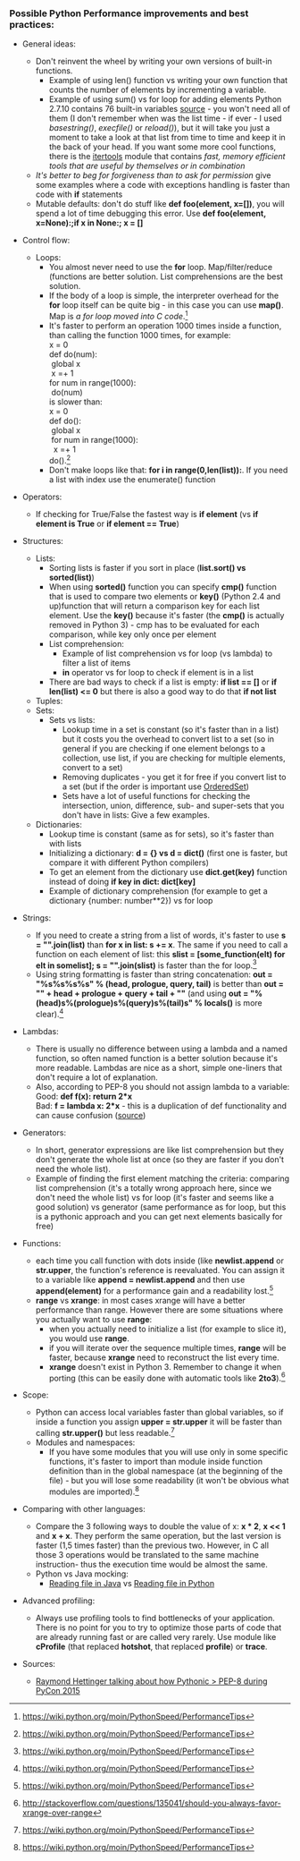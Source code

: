 ### Possible Python Performance improvements and best practices:
* General ideas:
    - Don't reinvent the wheel by writing your own versions of built-in functions.  
        + Example of using len() function vs writing your own function that counts the number of elements by incrementing a variable.
        + Example of using sum() vs for loop for adding elements
    Python 2.7.10 contains 76 built-in variables [source](https://docs.python.org/2/library/functions.html) - you won't need all of them (I don't remember when was the list time - if ever - I used _basestring()_, _execfile()_ or _reload()_), but it will take you just a moment to take a look at that list from time to time and keep it in the back of your head. If you want some more cool functions, there is the [itertools](https://docs.python.org/release/2.7.2/library/itertools.html) module that contains _fast, memory efficient tools that are useful by themselves or in combination_
    - _It's better to beg for forgiveness than to ask for permission_ give some examples where a code with exceptions handling is faster than code with __if__ statements
    - Mutable defaults: don't do stuff like __def foo(element, x=[])__, you will spend a lot of time debugging this error. Use **def foo(element, x=None):;if x in None:; x = []**
* Control flow:
    - Loops:
        + You almost never need to use the **for** loop. Map/filter/reduce (functions are better solution. List comprehensions are the best solution.
        + If the body of a loop is simple, the interpreter overhead for the **for** loop itself can be quite big - in this case you can use **map()**. Map is _a for loop moved into C code_.[^1]
        + It's faster to perform an operation 1000 times inside a function, than calling the function 1000 times, for example:  
        x = 0  
        def do(num):  
        &nbsp;global x  
        &nbsp;x =+ 1  
        for num in range(1000):  
        &nbsp;do(num)  
        is slower than:  
        x = 0  
        def do():  
        &nbsp;global x  
        &nbsp;for num in range(1000):  
        &nbsp;&nbsp;x =+ 1  
        do().[^1]
        + Don't make loops like that: **for i in range(0,len(list)):**. If you need a list with index use the enumerate() function
* Operators:
    - If checking for True/False the fastest way is __if element__ (vs __if element is True__ or __if element == True__)
* Structures:
    - Lists:
        + Sorting lists is faster if you sort in place (**list.sort() vs sorted(list)**)
        + When using **sorted()** function you can specify **cmp()** function that is used to compare two elements or **key()** (Python 2.4 and up)function that will return a comparison key for each list element. Use the **key()** because it's faster (the **cmp()** is actually removed in Python 3) - cmp has to be evaluated for each comparison, while key only once per element
        + List comprehension:
            * Example of list comprehension vs for loop (vs lambda) to filter a list of items
            * __in__ operator vs for loop to check if element is in a list
        + There are bad ways to check if a list is empty: **if list == []** or **if len(list) <= 0** but there is also a good way to do that **if not list**
    - Tuples:
    - Sets:
        + Sets vs lists:
            * Lookup time in a set is constant (so it's faster than in a list) but it costs you the overhead to convert list to a set (so in general if you are checking if one element belongs to a collection, use list, if you are checking for multiple elements, convert to a set)
            * Removing duplicates - you get it for free if you convert list to a set (but if the order is important use [OrderedSet](http://code.activestate.com/recipes/576694/))
            * Sets have a lot of useful functions for checking the intersection, union, difference, sub- and super-sets that you don't have in lists: Give a few examples.
    - Dictionaries:
        + Lookup time is constant (same as for sets), so it's faster than with lists
        + Initializing a dictionary: __d = {} vs d = dict()__ (first one is faster, but compare it with different Python compilers)
        + To get an element from the dictionary use __dict.get(key)__ function instead of doing __if key in dict: dict[key]__
        + Example of dictionary comprehension (for example to get a dictionary {number: number**2}) vs for loop
* Strings:
    - If you need to create a string from a list of words, it's faster to use **s = "".join(list)** than **for x in list: s += x**. The same if you need to call a function on each element of list: this **slist = [some_function(elt) for elt in somelist]; s = "".join(slist)** is faster than the for loop.[^1]
    - Using string formatting is faster than string concatenation: **out = "<html>%s%s%s%s</html>" % (head, prologue, query, tail)** is better than **out = "<html>" + head + prologue + query + tail + "</html>"** (and using **out = "<html>%(head)s%(prologue)s%(query)s%(tail)s</html>" % locals()** is more clear).[^1]
* Lambdas:
    - There is usually no difference between using a lambda and a named function, so often named function is a better solution because it's more readable. Lambdas are nice as a short, simple one-liners that don't require a lot of explanation.
    - Also, according to PEP-8 you should not assign lambda to a variable:  
    Good: **def f(x): return 2*x**  
    Bad: **f = lambda x: 2*x** - this is a duplication of def functionality and can cause confusion ([source](http://stackoverflow.com/questions/25010167/e731-do-not-assign-a-lambda-expression-use-a-def))
* Generators:
    - In short, generator expressions are like list comprehension but they don't generate the whole list at once (so they are faster if you don't need the whole list).
    - Example of finding the first element matching the criteria: comparing list comprehension (it's a totally wrong approach here, since we don't need the whole list) vs for loop (it's faster and seems like a good solution) vs generator (same performance as for loop, but this is a pythonic approach and you can get next elements basically for free)
* Functions:
    - each time you call function with dots inside (like **newlist.append** or **str.upper**, the function's reference is reevaluated. You can assign it to a variable like **append = newlist.append** and then use **append(element)** for a performance gain and a readability lost.[^1]
    - **range** vs **xrange**: in most cases xrange will have a better performance than range. However there are some situations where you actually want to use **range**:
        + when you actually need to initialize a list (for example to slice it), you would use **range**.
        + if you will iterate over the sequence multiple times, **range** will be faster, because **xrange** need to reconstruct the list every time.
        + **xrange** doesn't exist in Python 3. Remember to change it when porting (this can be easily done with automatic tools like **2to3**).[^2]
* Scope:
    - Python can access local variables faster than global variables, so if inside a function you assign **upper = str.upper** it will be faster than calling **str.upper()** but less readable.[^1]
    - Modules and namespaces:
        + If you have some modules that you will use only in some specific functions, it's faster to import than module inside function definition than in the global namespace (at the beginning of the file) - but you will lose some readability (it won't be obvious what modules are imported).[^1]
* Comparing with other languages:
    - Compare the 3 following ways to double the value of x: **x * 2**, **x << 1** and **x + x**. They perform the same operation, but the last version is faster (1,5 times faster) than the previous two. However, in C all those 3 operations would be translated to the same machine instruction- thus the execution time would be almost the same.
    - Python vs Java mocking:
        + [Reading file in Java](http://stackoverflow.com/questions/4716503/best-way-to-read-a-text-file) vs [Reading file in Python](http://stackoverflow.com/questions/8011797/open-read-and-close-a-file-in-1-line-of-code)
* Advanced profiling:
    - Always use profiling tools to find bottlenecks of your application. There is no point for you to try to optimize those parts of code that are already running fast or are called very rarely. Use module like **cProfile** (that replaced **hotshot**, that replaced **profile**) or **trace**.

* Sources:
    - [Raymond Hettinger talking about how Pythonic > PEP-8 during PyCon 2015](https://www.youtube.com/watch?v=wf-BqAjZb8M)

[^1]: https://wiki.python.org/moin/PythonSpeed/PerformanceTips
[^2]: http://stackoverflow.com/questions/135041/should-you-always-favor-xrange-over-range

